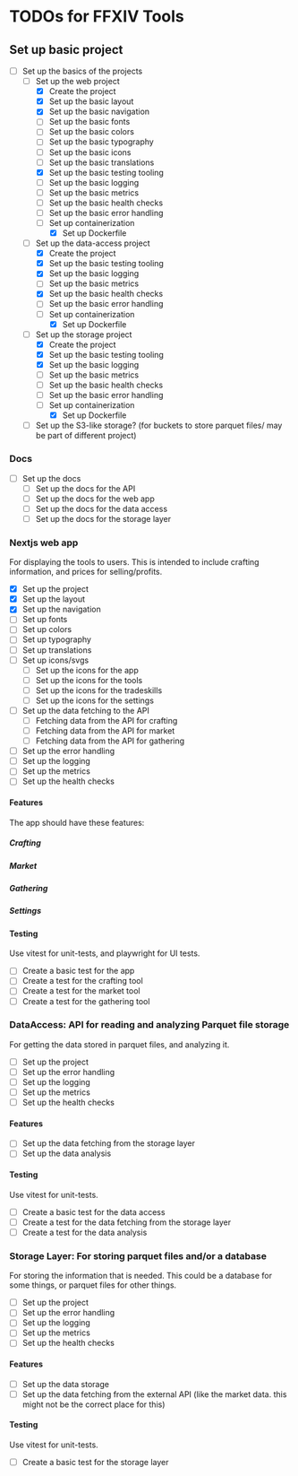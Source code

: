 # TODOs for FFXIV Tools

## Set up basic project

- [ ] Set up the basics of the projects
  - [ ] Set up the web project
    - [x] Create the project
    - [x] Set up the basic layout
    - [x] Set up the basic navigation
    - [ ] Set up the basic fonts
    - [ ] Set up the basic colors
    - [ ] Set up the basic typography
    - [ ] Set up the basic icons
    - [ ] Set up the basic translations
    - [x] Set up the basic testing tooling
    - [ ] Set up the basic logging
    - [ ] Set up the basic metrics
    - [ ] Set up the basic health checks
    - [ ] Set up the basic error handling
    - [ ] Set up containerization
      - [x] Set up Dockerfile
  - [ ] Set up the data-access project
    - [x] Create the project
    - [x] Set up the basic testing tooling
    - [x] Set up the basic logging
    - [ ] Set up the basic metrics
    - [x] Set up the basic health checks
    - [ ] Set up the basic error handling
    - [ ] Set up containerization
      - [x] Set up Dockerfile
  - [ ] Set up the storage project
    - [x] Create the project
    - [x] Set up the basic testing tooling
    - [x] Set up the basic logging
    - [ ] Set up the basic metrics
    - [ ] Set up the basic health checks
    - [ ] Set up the basic error handling
    - [ ] Set up containerization
      - [x] Set up Dockerfile
  - [ ] Set up the S3-like storage? (for buckets to store parquet files/ may be part of different project)

### Docs

- [ ] Set up the docs
  - [ ] Set up the docs for the API
  - [ ] Set up the docs for the web app
  - [ ] Set up the docs for the data access
  - [ ] Set up the docs for the storage layer

### Nextjs web app

For displaying the tools to users. This is intended to include crafting information, and prices for selling/profits.

- [x] Set up the project
- [x] Set up the layout
- [x] Set up the navigation
- [ ] Set up fonts
- [ ] Set up colors
- [ ] Set up typography
- [ ] Set up translations
- [ ] Set up icons/svgs
  - [ ] Set up the icons for the app
  - [ ] Set up the icons for the tools
  - [ ] Set up the icons for the tradeskills
  - [ ] Set up the icons for the settings
- [ ] Set up the data fetching to the API
  - [ ] Fetching data from the API for crafting
  - [ ] Fetching data from the API for market
  - [ ] Fetching data from the API for gathering
- [ ] Set up the error handling
- [ ] Set up the logging
- [ ] Set up the metrics
- [ ] Set up the health checks

#### Features

The app should have these features:

##### Crafting

##### Market

##### Gathering

##### Settings

#### Testing

Use vitest for unit-tests, and playwright for UI tests.

- [ ] Create a basic test for the app
- [ ] Create a test for the crafting tool
- [ ] Create a test for the market tool
- [ ] Create a test for the gathering tool

### DataAccess: API for reading and analyzing Parquet file storage

For getting the data stored in parquet files, and analyzing it.

- [ ] Set up the project
- [ ] Set up the error handling
- [ ] Set up the logging
- [ ] Set up the metrics
- [ ] Set up the health checks

#### Features

- [ ] Set up the data fetching from the storage layer
- [ ] Set up the data analysis

#### Testing

Use vitest for unit-tests.

- [ ] Create a basic test for the data access
- [ ] Create a test for the data fetching from the storage layer
- [ ] Create a test for the data analysis

### Storage Layer: For storing parquet files and/or a database

For storing the information that is needed. This could be a database for some things, or parquet files for other things.

- [ ] Set up the project
- [ ] Set up the error handling
- [ ] Set up the logging
- [ ] Set up the metrics
- [ ] Set up the health checks

#### Features

- [ ] Set up the data storage
- [ ] Set up the data fetching from the external API (like the market data. this might not be the correct place for this)

#### Testing

Use vitest for unit-tests.

- [ ] Create a basic test for the storage layer
